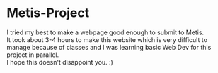 # Metis-Project
I tried my best to make a webpage good enough to submit to Metis.<br>
It took about 3-4 hours to make this website which is very difficult to manage because of classes and I was learning basic Web Dev for this project in parallel.<br> 
I hope this doesn't disappoint you. :)
